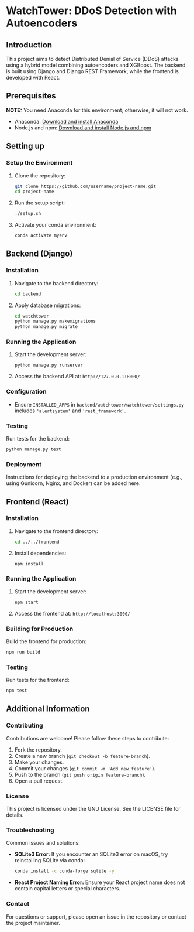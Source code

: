 # WatchTower: DDoS Detection with Autoencoders

## Introduction

This project aims to detect Distributed Denial of Service (DDoS) attacks using a hybrid model combining autoencoders and XGBoost. The backend is built using Django and Django REST Framework, while the frontend is developed with React.

## Prerequisites

**NOTE:** You need Anaconda for this environment; otherwise, it will not work.

- Anaconda: [Download and install Anaconda](https://www.anaconda.com/products/individual)
- Node.js and npm: [Download and install Node.js and npm](https://nodejs.org/)

## Setting up

### Setup the Environment

1. Clone the repository:
   ```sh
   git clone https://github.com/username/project-name.git
   cd project-name
   ```

2. Run the setup script:
   ```sh
   ./setup.sh
   ```

3. Activate your conda environment:
   ```sh
   conda activate myenv
   ```

## Backend (Django)

### Installation

1. Navigate to the backend directory:
   ```sh
   cd backend
   ```

2. Apply database migrations:
   ```sh
   cd watchtower
   python manage.py makemigrations
   python manage.py migrate
   ```

### Running the Application

1. Start the development server:
   ```sh
   python manage.py runserver
   ```

2. Access the backend API at: `http://127.0.0.1:8000/`

### Configuration

- Ensure `INSTALLED_APPS` in `backend/watchtower/watchtower/settings.py` includes `'alertsystem'` and `'rest_framework'`.

### Testing

Run tests for the backend:
   ```sh
   python manage.py test
   ```

### Deployment

Instructions for deploying the backend to a production environment (e.g., using Gunicorn, Nginx, and Docker) can be added here.

## Frontend (React)

### Installation

1. Navigate to the frontend directory:
   ```sh
   cd ../../frontend
   ```

2. Install dependencies:
   ```sh
   npm install
   ```

### Running the Application

1. Start the development server:
   ```sh
   npm start
   ```

2. Access the frontend at: `http://localhost:3000/`

### Building for Production

Build the frontend for production:
   ```sh
   npm run build
   ```

### Testing

Run tests for the frontend:
   ```sh
   npm test
   ```

## Additional Information

### Contributing

Contributions are welcome! Please follow these steps to contribute:

1. Fork the repository.
2. Create a new branch (`git checkout -b feature-branch`).
3. Make your changes.
4. Commit your changes (`git commit -m 'Add new feature'`).
5. Push to the branch (`git push origin feature-branch`).
6. Open a pull request.

### License

This project is licensed under the GNU License. See the LICENSE file for details.

### Troubleshooting

Common issues and solutions:

- **SQLite3 Error:** If you encounter an SQLite3 error on macOS, try reinstalling SQLite via conda:
  ```sh
  conda install -c conda-forge sqlite -y
  ```

- **React Project Naming Error:** Ensure your React project name does not contain capital letters or special characters.

### Contact

For questions or support, please open an issue in the repository or contact the project maintainer.
